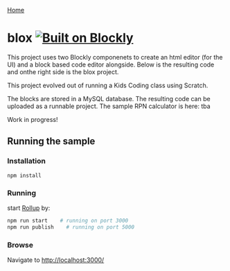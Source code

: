 [Home](../README.md)

# blox [![Built on Blockly](https://tinyurl.com/built-on-blockly)](https://github.com/google/blockly)

This project uses two Blockly componenets to create an html editor (for the UI) and a block based code editor alongside. Below is the resulting code and onthe right side is the blox project.

This project evolved out of running a Kids Coding class using Scratch.

The blocks are stored in a MySQL database. The resulting code can be uploaded as a runnable project.  The sample RPN calculator is here: tba

Work in progress!

## Running the sample

### Installation

```
npm install
```

### Running

start [Rollup](https://rollupjs.org) by:
```bash
npm run start    # running on port 3000
npm run publish    # running on port 5000
```

### Browse

Navigate to  [http://localhost:3000/](http://localhost:3000/) 
